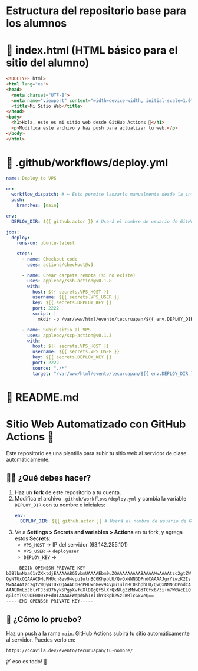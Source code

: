 # Estructura del repositorio base para los alumnos

# 📁 index.html (HTML básico para el sitio del alumno)
```html
<!DOCTYPE html>
<html lang="es">
<head>
  <meta charset="UTF-8">
  <meta name="viewport" content="width=device-width, initial-scale=1.0">
  <title>Mi Sitio Web</title>
</head>
<body>
  <h1>Hola, este es mi sitio web desde GitHub Actions 🚀</h1>
  <p>Modifica este archivo y haz push para actualizar tu web.</p>
</body>
</html>
```

# 📁 .github/workflows/deploy.yml
```yaml
name: Deploy to VPS

on:
  workflow_dispatch: # ← Esto permite lanzarlo manualmente desde la interfaz
  push:
    branches: [main]

env:
  DEPLOY_DIR: ${{ github.actor }} # Usará el nombre de usuario de GitHub automáticamente

jobs:
  deploy:
    runs-on: ubuntu-latest

    steps:
      - name: Checkout code
        uses: actions/checkout@v3

      - name: Crear carpeta remota (si no existe)
        uses: appleboy/ssh-action@v0.1.8
        with:
          host: ${{ secrets.VPS_HOST }}
          username: ${{ secrets.VPS_USER }}
          key: ${{ secrets.DEPLOY_KEY }}
          port: 2222
          script: |
            mkdir -p /var/www/html/evento/tecuruapan/${{ env.DEPLOY_DIR }}

      - name: Subir sitio al VPS
        uses: appleboy/scp-action@v0.1.3
        with:
          host: ${{ secrets.VPS_HOST }}
          username: ${{ secrets.VPS_USER }}
          key: ${{ secrets.DEPLOY_KEY }}
          port: 2222
          source: "./*"
          target: "/var/www/html/evento/tecuruapan/${{ env.DEPLOY_DIR }}"
```

# 📁 README.md
# Sitio Web Automatizado con GitHub Actions 🚀

Este repositorio es una plantilla para subir tu sitio web al servidor de clase automáticamente.

## 🧑‍💻 ¿Qué debes hacer?

1. Haz un **fork** de este repositorio a tu cuenta.
2. Modifica el archivo `.github/workflows/deploy.yml` y cambia la variable `DEPLOY_DIR` con tu nombre o iniciales:
   ```yaml
   env:
     DEPLOY_DIR: ${{ github.actor }} # Usará el nombre de usuario de GitHub automáticamente
   ```
3. Ve a **Settings > Secrets and variables > Actions** en tu fork, y agrega estos **Secrets**:
   - `VPS_HOST` → IP del servidor (63.142.255.101)
   - `VPS_USER` → `deployuser`
   - `DEPLOY_KEY` → 

```bash
-----BEGIN OPENSSH PRIVATE KEY-----
b3BlbnNzaC1rZXktdjEAAAAABG5vbmUAAAAEbm9uZQAAAAAAAAABAAAAMwAAAAtzc2gtZW
QyNTUxOQAAACDHcPHUxn8ev94vpu1ulnBC0KhpbLU/QvQxNNNGDPndCAAAAJgrYiwzK2Is
MwAAAAtzc2gtZWQyNTUxOQAAACDHcPHUxn8ev94vpu1ulnBC0KhpbLU/QvQxNNNGDPndCA
AAAEDmLoJblrFJ3sB7byk5PgpXvfuXlDIgQf5lXrQxNlgZzMdw8dTGfx6/3i+m7W6WcELQ
qGlstT9C9DE000YM+d0IAAAAFWdpdGh1Yi1hY3Rpb25zLWRlcGxveQ==
-----END OPENSSH PRIVATE KEY-----
```

## 🚀 ¿Cómo lo pruebo?

Haz un push a la rama `main`. GitHub Actions subirá tu sitio automáticamente al servidor.
Puedes verlo en:
```
https://ccavila.dev/evento/tecuruapan/tu-nombre/
```

¡Y eso es todo! 🎉
